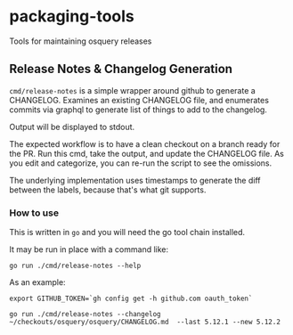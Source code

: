 # packaging-tools

Tools for maintaining osquery releases

## Release Notes & Changelog Generation

`cmd/release-notes` is a simple wrapper around github to generate a
CHANGELOG. Examines an existing CHANGELOG file, and enumerates commits
via graphql to generate list of things to add to the changelog.

Output will be displayed to stdout.

The expected workflow is to have a clean checkout on a branch ready
for the PR. Run this cmd, take the output, and update the CHANGELOG
file. As you edit and categorize, you can re-run the script to see the
omissions.

The underlying implementation uses timestamps to generate the diff
between the labels, because that's what git supports.

### How to use

This is written in `go` and you will need the go tool chain installed.

It may be run in place with a command like:

``` shell
go run ./cmd/release-notes --help
```

As an example:

``` shell
export GITHUB_TOKEN=`gh config get -h github.com oauth_token`

go run ./cmd/release-notes --changelog ~/checkouts/osquery/osquery/CHANGELOG.md  --last 5.12.1 --new 5.12.2
```

